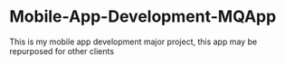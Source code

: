 # Mobile-App-Development-MQApp
This is my mobile app development major project, this app may be repurposed for other clients
